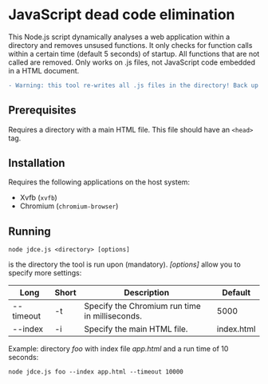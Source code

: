 # JavaScript dead code elimination
This Node.js script dynamically analyses a web application within a directory and removes unsused functions. It only checks for function calls within a certain time (default 5 seconds) of startup. All functions that are not called are removed. Only works on .js files, not JavaScript code embedded in a HTML document.

```diff
- Warning: this tool re-writes all .js files in the directory! Back up your code before running.
```



## Prerequisites
Requires a directory with a main HTML file. This file should have an `<head>` tag.



## Installation
Requires the following applications on the host system:
+ Xvfb (`xvfb`)
+ Chromium (`chromium-browser`)



## Running
```
node jdce.js <directory> [options]
```
*<directory>* is the directory the tool is run upon (mandatory). *[options]* allow you to specify more settings:

| Long      | Short | Description                                    | Default    |
|-----------|-------|------------------------------------------------|------------|
| --timeout | -t    | Specify the Chromium run time in milliseconds. | 5000       |
| --index   | -i    | Specify the main HTML file.                    | index.html |


Example: directory _foo_ with index file _app.html_ and a run time of 10 seconds:
```
node jdce.js foo --index app.html --timeout 10000
```
